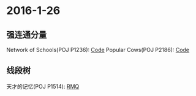 # 2016-1-26
## 强连通分量
Network of Schools(POJ P1236): [Code]()
Popular Cows(POJ P2186): [Code]()

## 线段树
天才的记忆(POJ P1514): [RMQ]()
